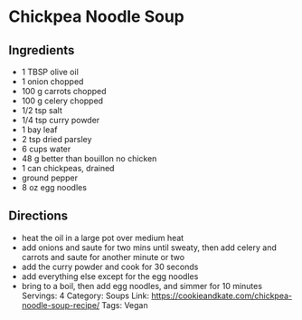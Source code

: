 # Chickpea Noodle Soup
## Ingredients
- 1 TBSP olive oil
- 1 onion chopped
- 100 g carrots chopped
- 100 g celery chopped
- 1/2 tsp salt
- 1/4 tsp curry powder
- 1 bay leaf
- 2 tsp dried parsley
- 6 cups water
- 48 g better than bouillon no chicken
- 1 can chickpeas, drained
- ground pepper
- 8 oz egg noodles
## Directions
- heat the oil in a large pot over medium heat
- add onions and saute for two mins until sweaty, then add celery and carrots and saute for another minute or two
- add the curry powder and cook for 30 seconds
- add everything else except for the egg noodles
- bring to a boil, then add egg noodles, and simmer for 10 minutes
Servings: 4
Category: Soups
Link: https://cookieandkate.com/chickpea-noodle-soup-recipe/
Tags: Vegan
